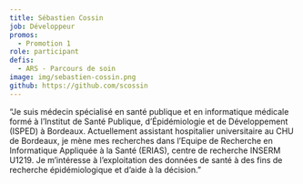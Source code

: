 ```yaml
---
title: Sébastien Cossin
job: Développeur
promos:
  - Promotion 1
role: participant
defis:
  - ARS - Parcours de soin
image: img/sebastien-cossin.png
github: https://github.com/scossin
---
```


“Je suis médecin spécialisé en santé publique et en informatique médicale formé à l’Institut de Santé Publique, d’Épidémiologie et de Développement (ISPED) à Bordeaux. Actuellement assistant hospitalier universitaire au CHU de Bordeaux, je mène mes recherches dans l’Equipe de Recherche en Informatique Appliquée à la Santé (ERIAS), centre de recherche INSERM U1219. Je m’intéresse à l’exploitation des données de santé à des fins de recherche épidémiologique et d’aide à la décision.”
